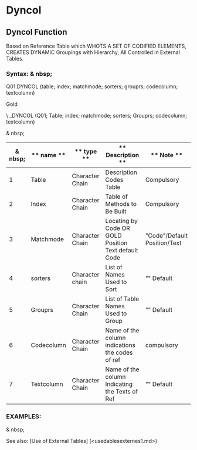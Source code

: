 # Dyncol

## Dyncol Function

Based on Reference Table which WHOTS A SET OF CODIFIED ELEMENTS, CREATES DYNAMIC Groupings with Hierarchy, All Controlled in External Tables.

### Syntax: & nbsp;

Q01.DYNCOL (table; index; matchmode; sorters; grouprs; codecolumn; textcolumn)

Gold

\ _DYNCOL (Q01; Table; index; matchmode; sorters; Grouprs; codecolumn; textcolumn)

& nbsp;

| & nbsp; | ** name ** | ** type ** | ** Description ** | ** Note ** |
| --- | --- | --- | --- | --- |
| &#49; | Table | Character Chain | Description Codes Table | Compulsory |
| &#50; | Index | Character Chain | Table of Methods to Be Built | Compulsory |
| &#51; | Matchmode | Character Chain | Locating by Code OR GOLD Position Text.default Code | "Code"/Default Position/Text |
| &#52; | sorters | Character chain | List of Names Used to Sort | "" Default |
| &#53; | Grouprs | Character Chain | List of Table Names Used to Group | "" Default |
| &#54; | Codecolumn | Character Chain | Name of the column indications the codes of ref | compulsory |
| &#55; | Textcolumn | Character Chain | Name of the column Indicating the Texts of Ref | "" Default |

### EXAMPLES:

& nbsp;

See also: [Use of External Tables] (<usedablesexternes1.md>)